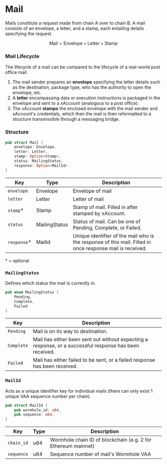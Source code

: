# Mail

Mails constitute a request made from chain A over to chain B. A mail consists of an envelope, a letter, and a stamp, each entailing details specifying the request.&#x20;

$$
\text{Mail} = \text{Envelope}+\text{Letter}+\text{Stamp}
$$

### Mail Lifecycle

The lifecycle of a mail can be compared to the lifecycle of a real-world post office mail.&#x20;

1. The mail sender prepares an **envelope** specifying the letter details such as the destination, package type, who has the authority to open the envelope, etc.&#x20;
2. A **letter** encompassing data or execution instructions is packaged in the envelope and sent to a xAccount (analogous to a post office).&#x20;
3. The xAccount **stamps** the enclosed envelope with the mail sender and xAccount's credentials, which then the mail is then reformatted to a structure transmissible through a messaging bridge.&#x20;



### Structure

```rust
pub struct Mail {
    envelope: Envelope, 
    letter: Letter, 
    stamp: Option<Stamp>, 
    status: MailingStatus, 
    response: Option<MailId> 
}
```

| Key          | Type          | Description                                                                                                |
| ------------ | ------------- | ---------------------------------------------------------------------------------------------------------- |
| `envelope`   | Envelope      | Envelope of mail                                                                                           |
| `letter`     | Letter        | Letter of mail                                                                                             |
| `stamp`\*    | Stamp         | Stamp of mail. Filled in after stamped by xAccount.                                                        |
| `status`     | MailingStatus | Status of mail. Can be one of Pending, Complete, or Failed.                                                |
| `response`\* | MailId        | Unique identifier of the mail who is the response of this mail. Filled in once response mail is received.  |

\* = optional



### `MailingStatus`

Defines which status the mail is currently in.&#x20;

```rust
pub enum MailingStatus {
    Pending, 
    Complete, 
    Failed
}
```

| Key        | Description                                                                                              |
| ---------- | -------------------------------------------------------------------------------------------------------- |
| `Pending`  | Mail is on its way to destination.                                                                       |
| `Complete` | Mail has either been sent out without expecting a response, or a successful response has been received.  |
| `Failed`   | Mail has either failed to be sent, or a failed response has been received.                               |



### `MailId`

Acts as a unique identifier key for individual mails (there can only exist 1 unique VAA sequence number per chain).&#x20;

```rust
pub struct MailId {
    pub wormhole_id: u64, 
    pub sequence: u64, 
}
```

| Key        | Type | Description                                                   |
| ---------- | ---- | ------------------------------------------------------------- |
| `chain_id` | u64  | Wormhole chain ID of blockchain (e.g. 2 for Ethereum mainnet) |
| `sequence` | u64  | Sequence number of mail's Wormhole VAA                        |
